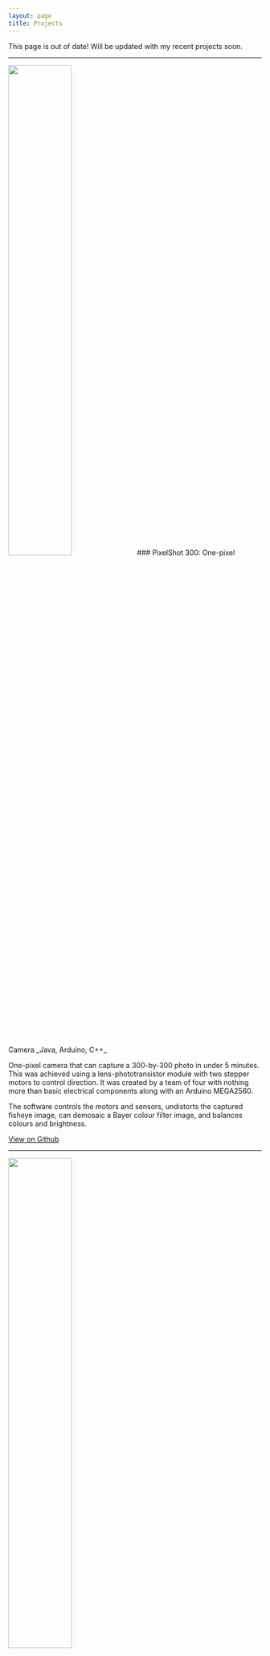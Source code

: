 ```yaml
---
layout: page
title: Projects
---
```


This page is out of date! Will be updated with my recent projects soon.


<hr>


<img src="/assets/images/projects/pixelshot2.png" class="center" width="50%"/>
### PixelShot 300: One-pixel Camera
_Java, Arduino, C++_

One-pixel camera that can capture a 300-by-300 photo in under 5 minutes. This
was achieved using a lens-phototransistor module with two stepper motors to
control direction. It was created by a team of four with nothing more than
basic electrical components along with an Arduino MEGA2560.

<p>The software controls the motors and sensors, undistorts the captured fisheye image, can demosaic a Bayer colour filter image, and balances colours and brightness.</p>

<p><a class="more-link" href="https://github.com/n2cholas/PixelShot300" target="_blank"><i class="fa fa-external-link"></i>View on Github</a></p>


<hr>


<img src="/assets/images/projects/distribution_of_types.png" class="center" width="50%"/>

### Competitive Pokemon Analysis
_Python, Pandas, Scipy, Scikit-learn, Seaborn, Jupyter_

I set out to predict a Pokemon’s competitive tier based on its in-game
characteristics. So, I scraped data from Smogon, Bulbapedia, and Veekun using
BeautifulSoup for Python. I then cleaned and analyzed various properties about
pokemon with respect to their tiers in a Jupyter Notebook. Finally, I built a
regression model using Scikit-learn.

<p><a class="more-link" href="https://github.com/n2cholas/pokemon-analysis" target="_blank"><i class="fa fa-external-link"></i>View on GitHub</a>&nbsp; &nbsp; &nbsp;<a class="more-link" href="https://nicholasvadivelu.com/2018/09/06/competitive-pokemon/" target="_blank"><i class="fa fa-external-link"></i>Read about Lessons I Learned</a> </p>


<hr>


<img src="/assets/images/projects/thrive_demo.gif" class="center" width="100%"/>
### Thrive Life Simulator
_Java_

Simulates a complex dinosaur ecosystem. Over a dozen species of carnivores,
herbivores, and omnivores interact in a forest-type environment. Phenomena such
as natural disasters, breeding, hunting, disease, aging, and simple genetic
variation are factored in. For this project, I wrote a 3D ray-casting engine
from scratch.

<p><a class="more-link" href="https://github.com/n2cholas/ThriveLifeSimulator" target="_blank"><i class="fa fa-external-link"></i>View on Github</a></p>


<hr>


<img src="/assets/images/projects/chrome.png" class="center"/>
### Chrome Tab Predictor
_Javascript, Synaptic_

Every time a tab is opened, this extension will predict what website the user
will want to visit. Given a user's browsing history, this chrome extension will
train an artificial neural network to make these predictions based on the day
and time.

<p><a class="more-link" href="https://github.com/n2cholas/chrome-tab-predictor" target="_blank"><i class="fa fa-external-link"></i>View on Github</a> &nbsp; &nbsp; &nbsp; <a class="more-link" href="https://chrome.google.com/webstore/detail/chrome-tab-predictor/dmifffdjjlkpobdffgpmeeiakgjmndfb" target="_blank"><i class="fa fa-external-link"></i>View on Chrome Webstore</a></p>


<hr>


<img src="/assets/images/projects/quora.png" width="50%" class="center"/>
### Kaggle - Quora Insincere Questions Classification
_Python, TensorFlow, Matplotlib, Jupyter/Colab_

This kernels-only competition involved classifying insincere questions. I
experimented with 1D CNNs and various types of RNNs, particularly LSTMs and
GRUs. For each of these, I tried adaptive optimization technique such as
RMSProp and Adam. Since there was a limited training time of 2 hours, I elected
to use a custom training loop along with an efficient text preprocessing
pipeline.

<p><a class="more-link" href="https://www.kaggle.com/n2cholas/preprocessing-lstm-in-tensorflow" target="_blank"><i class="fa fa-external-link"></i>View on Kaggle</a> </p>


<hr>


<img src="/assets/images/projects/sofasearch.gif" class="center"/>
### Sofa Search
_Python, TensorFlow, Keras, Flask, HTML/CSS, Javascript, Heroku_

Created at Hack the North 2017, this web app helped users find and purchase a
sofa. The app presents users with photos of sofas that they rate. Each rating
will train a convolutional neural network with their preferences to suggest
sofas that they may like.

<p><a class="more-link" href="https://devpost.com/software/sofa-search" target="_blank"><i class="fa fa-external-link"></i>View on DevPost</a> &nbsp; &nbsp; &nbsp; <a class="more-link" href="https://github.com/n2cholas/sofa-search" target="_blank"><i class="fa fa-external-link"></i>View on Github</a> </p>


<hr>


<img src="/assets/images/projects/rapchatz.jpg" class="center" width="50%"/>
### RapChatz
_Node.JS, Amazon Web Services_

App receives a keyword through Facebook messenger or the Amazon Echo and finds
a matching rap line based on rhyming and context. Created in a team of 5 using
Node.JS, Amazon Alexa, and Heroku, this application won top developer hack and
top use of Amazon Web Services out of 40 teams at StarterHacks 2017.

<p><a class="more-link" href="https://github.com/n2cholas/starterhacks" target="_blank"><i class="fa fa-external-link"></i>View on Github</a></p>


<hr>


<img src="/assets/images/projects/ted.gif" class="center" width="50%"/>
### Kaggle TED Talk Dataset Analysis
_Python, Pandas, TensorFlow, Keras, Matplotlib, Jupyter_

A quantitative measure of rating was extracted from qualitative descriptors in
the data set. Two neural networks were trained on various features, including
talk sentiment and themes, to predict this measure, achieving good accuracy.
Created with Lawrence Pang.

<p><a class="more-link" href="https://www.kaggle.com/lpang36/analysis-of-ted-talk-ratings/notebook" target="_blank"><i class="fa fa-external-link"></i>View on Kaggle</a> </p>


<hr>


<img src="/assets/images/projects/myolert.gif" class="center" width="100%"/>
### myolert
_Android (Java), MYO SDK, Google Location Services_

Android application that allows users to discretely call for help using the MYO
armband. A simple hand gesture will make your smartphone send out a distress
call or text to trusted contacts.

<p><a class="more-link" href="https://devpost.com/software/myolert" target="_blank"><i class="fa fa-external-link"></i>View on DevPost</a>&nbsp; &nbsp; &nbsp;<a class="more-link" href="https://github.com/n2cholas/myolert" target="_blank"><i class="fa fa-external-link"></i>View on GitHub</a>&nbsp; &nbsp; &nbsp;<a class="more-link" href="https://www.youtube.com/watch?v=pOat5nNqFxA" target="_blank"><i class="fa fa-external-link"></i>View Live Demo</a></p>


<hr>


<img src="/assets/images/projects/magnet.png" class="center"/>
### Magnetic Field Simulator
_MATLAB_

Simulates and visualizes magnetic field interactions between two or more
solenoids. Parameters include the physical and magnetic properties of the
solenoids, including the length, width, thickness of coils, number of windings,
and strength of the current.

<p><a class="more-link" href="https://github.com/n2cholas/TOPS-AP-Physics-C/tree/master/Lab4-AC_Circuits" target="_blank"><i class="fa fa-external-link"></i>View on Github</a></p>


<hr>


<img src="/assets/images/projects/collision.png" class="center" width="50%"/>
### Collision Simulator
Written in C#, this program simulates a 2D elastic collision between two
identical stress balls. The compression of the balls is factored into the
simulation. A spreadsheet is outputted with the force, acceleration, velocity,
and positions of both balls with respect to a dynamic time interval.

<p><a class="more-link" href="https://github.com/n2cholas/TOPS-AP-Physics-C/tree/master/Lab1A-CollisionSimulation" target="_blank"><i class="fa fa-external-link"></i>View on Github</a></p>


<hr>


<img src="/assets/images/projects/uomi.png" class="center"/>
### UOMi
_Python, PyMongo, Flask, Heroku, HTML/CSS, JavaScript_

Created at Hack the 6ix, this web app keeps track of money you owe and money
owed to you.

<p><a class="more-link" href="https://github.com/n2cholas/chrome-tab-predictor" target="_blank"><i class="fa fa-external-link"></i>View on Github</a> &nbsp; &nbsp; &nbsp; <a class="more-link" href="https://devpost.com/software/uomi" target="_blank"><i class="fa fa-external-link"></i>View on DevPost</a> &nbsp; &nbsp; &nbsp; <a class="more-link" href="hackthe6ix-project.herokuapp.com" target="_blank"><i class="fa fa-external-link"></i>Try it out!</a></p>
